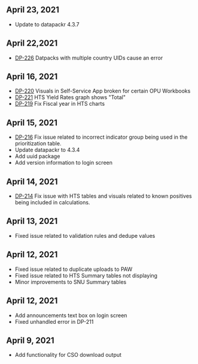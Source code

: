 
## April 23, 2021
* Update to datapackr 4.3.7


## April 22,2021
* [DP-226](https://jira.pepfar.net/browse/DP-226) Datpacks with multiple country UIDs cause an error

## April 16, 2021
* [DP-220](https://jira.pepfar.net/browse/DP-220) Visuals in Self-Service App broken for certain OPU Workbooks
* [DP-221](https://jira.pepfar.net/browse/DP-221) HTS Yield Rates graph shows "Total"
* [DP-219](https://jira.pepfar.net/browse/DP-219) Fix Fiscal year in HTS charts 

## April 15, 2021
* [DP-216](https://jira.pepfar.net/browse/DP-216) Fix issue related to incorrect indicator group being used in the prioritization table. 
* Update datapackr to 4.3.4
* Add uuid package
* Add version information to login screen

## April 14, 2021
* [DP-214](https://jira.pepfar.net/browse/DP-214) Fix issue with HTS tables and visuals related to known positives being included in calculations.

## April 13, 2021
* Fixed issue related to validation rules and dedupe values

## April 12, 2021
* Fixed issue related to duplicate uploads to PAW
* Fixed issue related to HTS Summary tables not displaying
* Minor improvements to SNU Summary tables

## April 12, 2021
* Add announcements text box on login screen
* Fixed unhandled error in DP-211

## April 9, 2021
* Add functionality for CSO download output
